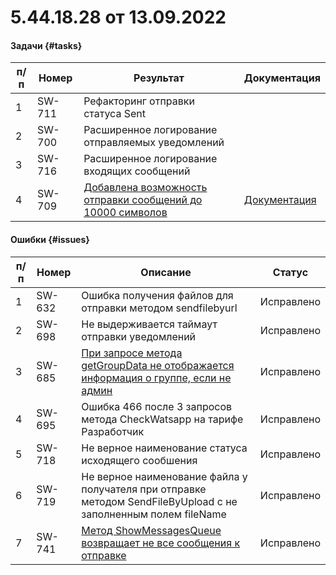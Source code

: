 # 5.44.18.28 от 13.09.2022

#### Задачи {#tasks}

п/п | Номер | Результат | Документация
----- | ----- | ----- | -----
1 | SW-711 | Рефакторинг отправки статуса Sent | 
2 | SW-700 | Расширенное логирование отправляемых уведомлений | 
3 | SW-716 | Расширенное логирование входящих сообщений | 
4 | SW-709 | [Добавлена возможность отправки сообщений до 10000 символов](https://github.com/green-api/docs/issues/19) | [Документация](/../docs/api/sending/SendMessage/)


#### Ошибки {#issues}

п/п | Номер | Описание | Статус
----- | ----- | ----- | -----
1| SW-632 | Ошибка получения файлов для отправки методом sendfilebyurl | Исправлено
2| SW-698 | Не выдерживается таймаут отправки уведомлений| Исправлено
3| SW-685 | [При запросе метода getGroupData не отображается информация о группе, если не админ](https://github.com/green-api/docs/issues/59) | Исправлено
4| SW-695 | Ошибка 466 после 3 запросов метода CheckWatsapp на тарифе Разработчик | Исправлено
5| SW-718 | Не верное наименование статуса исходящего сообшения  | Исправлено
6| SW-719 | Не верное наименование файла у получателя при отправке методом SendFileByUpload с не заполненным полем fileName  | Исправлено
7| SW-741 | [Метод ShowMessagesQueue возвращает не все сообщения к отправке](https://github.com/green-api/docs/issues/46) | Исправлено